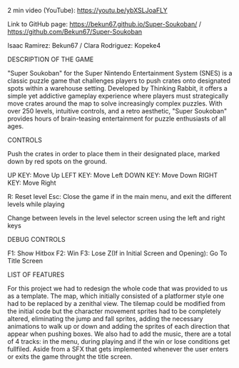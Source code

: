 2 min video (YouTube):  https://youtu.be/ybXSLJoaFLY

Link to GitHub page:    https://bekun67.github.io/Super-Soukoban/
                  			/ https://github.com/Bekun67/Super-Soukoban

Isaac Ramirez: Bekun67 
/ Clara Rodriguez: Kopeke4


DESCRIPTION OF THE GAME

"Super Soukoban" for the Super Nintendo Entertainment System (SNES) is a classic puzzle game that challenges players to push crates onto designated spots within a warehouse setting. 
Developed by Thinking Rabbit, it offers a simple yet addictive gameplay experience where players must strategically move crates around the map to solve increasingly complex puzzles. 
With over 250 levels, intuitive controls, and a retro aesthetic, "Super Soukoban" provides hours of brain-teasing entertainment for puzzle enthusiasts of all ages.


CONTROLS

Push the crates in order to place them in their designated place, marked down by red spots on the ground.

UP KEY: Move Up
LEFT KEY: Move Left
DOWN KEY: Move Down
RIGHT KEY: Move Right

R: Reset level
Esc: Close the game if in the main menu, and exit the different levels while playing

Change between levels in the level selector screen using the left and right keys

DEBUG CONTROLS

F1: Show Hitbox
F2: Win
F3: Lose
Z(If in Initial Screen and Opening): Go To Title Screen


LIST OF FEATURES

For this project we had to redesign the whole code that was provided to us as a template.
The map, which initially consisted of a platformer style one had to be replaced by a zenithal view. 
The tilemap could be modified from the initial code but the character movement sprites had to be completely altered, eliminating the jump and fall sprites, adding the necessary animations to walk up or down and adding the sprites of each direction that appear when pushing boxes.
We also had to add the music, there are a total of 4 tracks: in the menu, during playing and if the win or lose conditions get fullfiled. Aside from a SFX that gets implemented whenever the user enters or exits the game throught the title screen.
